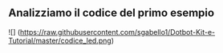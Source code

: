 ## Analizziamo il codice del primo esempio ##

![] (https://raw.githubusercontent.com/sgabello1/Dotbot-Kit-e-Tutorial/master/codice_led.png) 
